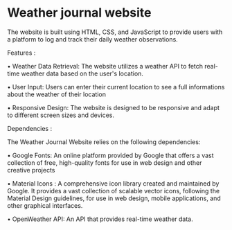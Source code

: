 # Weather journal website 

The website is built using HTML, CSS, and JavaScript to provide users with a platform to log and track their daily weather observations.

Features :

• Weather Data Retrieval: The website utilizes a weather API to fetch real-time weather data based on the user's location.

• User Input: Users can enter their current location to see a full informations about the weather of their location

• Responsive Design: The website is designed to be responsive and adapt to different screen sizes and devices.


Dependencies :

The Weather Journal Website relies on the following dependencies:

• Google Fonts: An online platform provided by Google that offers a vast collection of free, high-quality fonts for use in web design and other creative projects

• Material Icons : A comprehensive icon library created and maintained by Google. It provides a vast collection of scalable vector icons, following the Material Design guidelines, for use in web design, mobile applications, and other graphical interfaces.

• OpenWeather API: An API that provides real-time weather data.